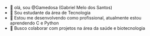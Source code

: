 - 👋 olá, sou @Gamedosa (Gabriel Melo dos Santos)
- 👀 Sou estudante da área de Tecnologia 
- 🌱 Estou me desenvolvendo como profissional, atualmente estou aprendendo C e Python
- 💞️ Busco colaborar com projetos na área da saúde e biotecnologia 
  

<!---
Gamedosa/Gamedosa is a ✨ special ✨ repository because its `README.md` (this file) appears on your GitHub profile.
You can click the Preview link to take a look at your changes.
--->
